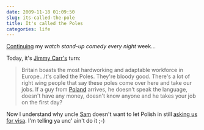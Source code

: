 ```yaml
---
date: 2009-11-18 01:09:50
slug: its-called-the-pole
title: It's called the Poles
categories: life
---
```


[Continuing](/?p=1562) my _watch stand-up comedy every night_ week...




Today, it's [Jimmy Carr's](http://www.jimmycarr.com/) turn:





> Britain boasts the most hardworking and adaptable workforce in Europe...It's called the Poles. They're bloody good. There's a lot of right wing people that say these poles come over here and take our jobs. If a guy from [Poland](http://en.wikipedia.org/wiki/Poland) arrives, he doesn't speak the language, doesn't have any money, doesn't know anyone and he takes your job on the first day?





Now I understand why uncle [Sam](http://en.wikipedia.org/wiki/Uncle_Sam) doesn't want to let Polish in still [asking us for visa](http://www.thenews.pl/international/artykul116448_kaczynski_not_hiding_disappointment_in_new_york.html). I'm telling ya unc' ain't do it ;-)

